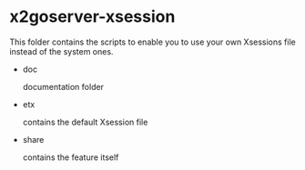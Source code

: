 # x2goserver-xsession
This folder contains the scripts to enable you to use your own Xsessions file instead of the system ones.

 * doc 

   documentation folder

 * etx

   contains the default Xsession file

 * share

   contains the feature itself
